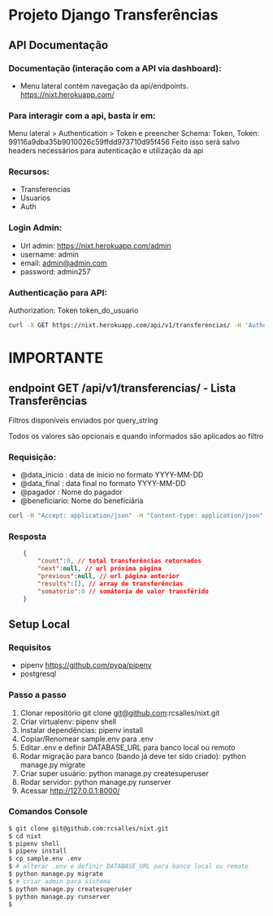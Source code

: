 # Projeto Django Transferências

## API Documentação

### Documentação (interação com a API via dashboard):
-   Menu lateral contém navegação da api/endpoints.
https://nixt.herokuapp.com/


### Para interagir com a api, basta ir em: 
Menu lateral > Authentication > Token e preencher Schema: Token, Token: 99116a9dba35b9010026c59ffdd973710d95f456
Feito isso será salvo headers necessários para autenticação e utilização da api


### Recursos:
-   Transferencias
-   Usuarios
-   Auth


### Login Admin: 
-   Url admin: https://nixt.herokuapp.com/admin 
-   username: admin
-   email: admin@admin.com
-   password: admin257



### Authenticação para API:
Authorization: Token token_do_usuario

```bash 
curl -X GET https://nixt.herokuapp.com/api/v1/transferencias/ -H 'Authorization: Token 99116a9dba35b9010026c59ffdd973710d95f456'
```


# IMPORTANTE
## endpoint GET /api/v1/transferencias/  - Lista Transferências

Filtros disponíveis enviados por query_string

Todos os valores são opcionais e quando informados são aplicados ao filtro

### Requisição:

-   @data_inicio : data de inicio no formato YYYY-MM-DD
-   @data_final : data final no formato YYYY-MM-DD
-   @pagador : Nome do pagador
-   @beneficiario: Nome do beneficiária
```bash 
curl -H "Accept: application/json" -H "Content-type: application/json" -X  GET https://nixt.herokuapp.com/api/v1/transferencias/?data_inicio=2019-02-20&data_final=2019-02-25&pagador=Rafael%20Salles&beneficiario=Rafael -H 'Authorization: Token 99116a9dba35b9010026c59ffdd973710d95f456'
```


### Resposta
```json
    {
        "count":0, // total transferências retornados
        "next":null, // url próxima página
        "previous":null, // url página anterior
        "results":[], // array de transferências
        "somatorio":0 // somátoria de valor transfêrido
    }
```




## Setup Local

### Requisitos
-   pipenv https://github.com/pypa/pipenv
-   postgresql

### Passo a passo
1) Clonar repositório git clone git@github.com:rcsalles/nixt.git
2) Criar virtualenv:  pipenv shell
3) Instalar dependências: pipenv install
4) Copiar/Renomear sample.env para .env
5) Editar .env e definir DATABASE_URL para banco local ou remoto
6) Rodar migração para banco (bando já deve ter sido criado):  python manage.py migrate
7) Criar super usuário: python manage.py createsuperuser
8) Rodar servidor: python manage.py runserver 
9) Acessar http://127.0.0.1:8000/

### Comandos Console
```bash
$ git clone git@github.com:rcsalles/nixt.git
$ cd nixt
$ pipenv shell
$ pipenv install
$ cp sample.env .env
$ # alterar .env e definir DATABASE_URL para banco local ou remoto
$ python manage.py migrate
$ # criar admin para sistema
$ python manage.py createsuperuser
$ python manage.py runserver
$
```
